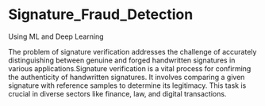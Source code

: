 # Signature_Fraud_Detection
Using ML and Deep Learning


The problem of signature verification addresses the challenge of accurately distinguishing between genuine and 
forged handwritten signatures in various applications.Signature verification is a vital process for confirming the authenticity of handwritten signatures. It involves 
comparing a given signature with reference samples to determine its legitimacy. This task is crucial in diverse 
sectors like finance, law, and digital transactions.
